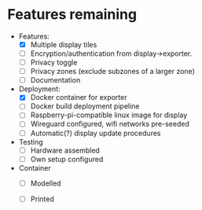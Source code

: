 # Features remaining

- Features:
  - [x] Multiple display tiles
  - [ ] Encryption/authentication from display->exporter.
  - [ ] Privacy toggle
  - [ ] Privacy zones (exclude subzones of a larger zone)
  - [ ] Documentation
- Deployment:
  - [x] Docker container for exporter
  - [ ] Docker build deployment pipeline
  - [ ] Raspberry-pi-compatible linux image for display
  - [ ] Wireguard configured, wifi networks pre-seeded
  - [ ] Automatic(?) display update procedures
- Testing
  - [ ] Hardware assembled
  - [ ] Own setup configured
- Container
  - [ ] Modelled
  - [ ] Printed

